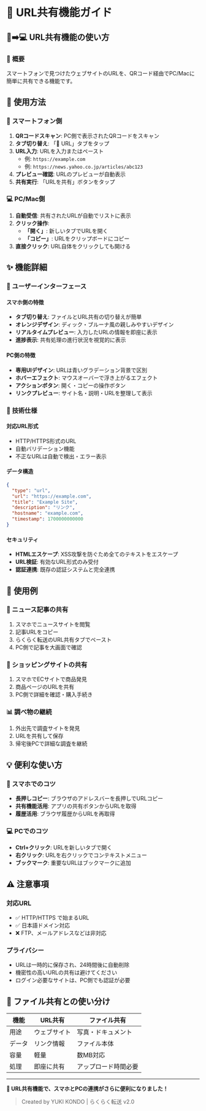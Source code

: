 # 🔗 URL共有機能ガイド

## 📱➡️💻 **URL共有機能の使い方**

### 🎯 **概要**
スマートフォンで見つけたウェブサイトのURLを、QRコード経由でPC/Macに簡単に共有できる機能です。

## 🚀 **使用方法**

### 📱 **スマートフォン側**

1. **QRコードスキャン**: PC側で表示されたQRコードをスキャン
2. **タブ切り替え**: 「🔗 URL」タブをタップ
3. **URL入力**: URLを入力またはペースト
   - 例: `https://example.com`
   - 例: `https://news.yahoo.co.jp/articles/abc123`
4. **プレビュー確認**: URLのプレビューが自動表示
5. **共有実行**: 「URLを共有」ボタンをタップ

### 💻 **PC/Mac側**

1. **自動受信**: 共有されたURLが自動でリストに表示
2. **クリック操作**:
   - **「開く」**: 新しいタブでURLを開く
   - **「コピー」**: URLをクリップボードにコピー
3. **直接クリック**: URL自体をクリックしても開ける

## ✨ **機能詳細**

### 🎨 **ユーザーインターフェース**

#### **スマホ側の特徴**
- **タブ切り替え**: ファイルとURL共有の切り替えが簡単
- **オレンジデザイン**: ディック・ブルーナ風の親しみやすいデザイン
- **リアルタイムプレビュー**: 入力したURLの情報を即座に表示
- **進捗表示**: 共有処理の進行状況を視覚的に表示

#### **PC側の特徴**
- **専用UIデザイン**: URLは青いグラデーション背景で区別
- **ホバーエフェクト**: マウスオーバーで浮き上がるエフェクト
- **アクションボタン**: 開く・コピーの操作ボタン
- **リンクプレビュー**: サイト名・説明・URLを整理して表示

### 🔧 **技術仕様**

#### **対応URL形式**
- HTTP/HTTPS形式のURL
- 自動バリデーション機能
- 不正なURLは自動で検出・エラー表示

#### **データ構造**
````json
{
  "type": "url",
  "url": "https://example.com",
  "title": "Example Site",
  "description": "リンク",
  "hostname": "example.com",
  "timestamp": 1700000000000
}
````

#### **セキュリティ**
- **HTMLエスケープ**: XSS攻撃を防ぐため全てのテキストをエスケープ
- **URL検証**: 有効なURL形式のみ受付
- **認証連携**: 既存の認証システムと完全連携

## 🎯 **使用例**

### **📰 ニュース記事の共有**
1. スマホでニュースサイトを閲覧
2. 記事URLをコピー
3. らくらく転送のURL共有タブでペースト
4. PC側で記事を大画面で確認

### **🛒 ショッピングサイトの共有**
1. スマホでECサイトで商品発見
2. 商品ページのURLを共有
3. PC側で詳細を確認・購入手続き

### **📊 調べ物の継続**
1. 外出先で調査サイトを発見
2. URLを共有して保存
3. 帰宅後PCで詳細な調査を継続

## 💡 **便利な使い方**

### **📱 スマホでのコツ**
- **長押しコピー**: ブラウザのアドレスバーを長押しでURLコピー
- **共有機能活用**: アプリの共有ボタンからURLを取得
- **履歴活用**: ブラウザ履歴からURLを再取得

### **💻 PCでのコツ**
- **Ctrl+クリック**: URLを新しいタブで開く
- **右クリック**: URLを右クリックでコンテキストメニュー
- **ブックマーク**: 重要なURLはブックマークに追加

## ⚠️ **注意事項**

### **対応URL**
- ✅ HTTP/HTTPS で始まるURL
- ✅ 日本語ドメイン対応
- ❌ FTP、メールアドレスなどは非対応

### **プライバシー**
- URLは一時的に保存され、24時間後に自動削除
- 機密性の高いURLの共有は避けてください
- ログイン必要なサイトは、PC側でも認証が必要

## 🔄 **ファイル共有との使い分け**

| 機能 | URL共有 | ファイル共有 |
|------|---------|-------------|
| 用途 | ウェブサイト | 写真・ドキュメント |
| データ | リンク情報 | ファイル本体 |
| 容量 | 軽量 | 数MB対応 |
| 処理 | 即座に共有 | アップロード時間必要 |

---

**🎉 URL共有機能で、スマホとPCの連携がさらに便利になりました！**

> Created by YUKI KONDO | らくらく転送 v2.0
